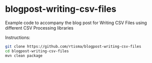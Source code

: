 # blogpost-writing-csv-files
Example code to accompany the blog post for Writing CSV Files using different CSV Processing libraries

Instructions:

```bash
git clone https://github.com/rtisma/blogpost-writing-csv-files
cd blogpost-writing-csv-files
mvn clean package
```
